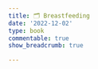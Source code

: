 ```yaml
---
title: 🗂 Breastfeeding
date: '2022-12-02'
type: book
commentable: true
show_breadcrumb: true

---
```

